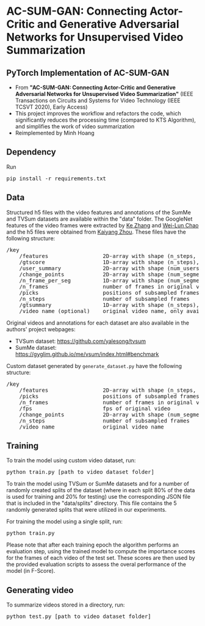 # AC-SUM-GAN: Connecting Actor-Critic and Generative Adversarial Networks for Unsupervised Video Summarization

## PyTorch Implementation of AC-SUM-GAN
- From **"AC-SUM-GAN: Connecting Actor-Critic and Generative Adversarial Networks for Unsupervised Video Summarization"** (IEEE Transactions on Circuits and Systems for Video Technology (IEEE TCSVT 2020), Early Access)
- This project improves the workflow and refactors the code, which significantly reduces the processing time (compared to KTS Algorithm), and simplifies the work of video summarization
- Reimplemented by Minh Hoang

## Dependency
Run
<pre>
pip install -r requirements.txt
</pre>

## Data
Structured h5 files with the video features and annotations of the SumMe and TVSum datasets are available within the "data" folder. The GoogleNet features of the video frames were extracted by [Ke Zhang](https://github.com/kezhang-cs) and [Wei-Lun Chao](https://github.com/pujols) and the h5 files were obtained from [Kaiyang Zhou](https://github.com/KaiyangZhou/pytorch-vsumm-reinforce). These files have the following structure:
<pre>
/key
    /features                 2D-array with shape (n_steps, feature-dimension)
    /gtscore                  1D-array with shape (n_steps), stores ground truth improtance score (used for training, e.g. regression loss)
    /user_summary             2D-array with shape (num_users, n_frames), each row is a binary vector (used for test)
    /change_points            2D-array with shape (num_segments, 2), each row stores indices of a segment
    /n_frame_per_seg          1D-array with shape (num_segments), indicates number of frames in each segment
    /n_frames                 number of frames in original video
    /picks                    positions of subsampled frames in original video
    /n_steps                  number of subsampled frames
    /gtsummary                1D-array with shape (n_steps), ground truth summary provided by user (used for training, e.g. maximum likelihood)
    /video_name (optional)    original video name, only available for SumMe dataset
</pre>
Original videos and annotations for each dataset are also available in the authors' project webpages:
- TVSum dataset: https://github.com/yalesong/tvsum
- SumMe dataset: https://gyglim.github.io/me/vsum/index.html#benchmark

Custom dataset generated by ```generate_dataset.py``` have the following structure:
<pre>
/key
    /features                 2D-array with shape (n_steps, feature-dimension)
    /picks                    positions of subsampled frames in original video
    /n_frames                 number of frames in original video
    /fps                      fps of original video
    /change_points            2D-array with shape (num_segments, 2), each row stores indices of a segment
    /n_steps                  number of subsampled frames
    /video_name               original video name
</pre>

## Training
To train the model using custom video dataset, run:
<pre>
python train.py [path_to_video_dataset_folder]
</pre>

To train the model using TVSum or SumMe datasets and for a number of randomly created splits of the dataset (where in each split 80% of the data is used for training and 20% for testing) use the corresponding JSON file that is included in the "data/splits" directory. This file contains the 5 randomly generated splits that were utilized in our experiments.

For training the model using a single split, run:
<pre>
python train.py
</pre>
Please note that after each training epoch the algorithm performs an evaluation step, using the trained model to compute the importance scores for the frames of each video of the test set. These scores are then used by the provided evaluation scripts to assess the overal performance of the model (in F-Score).

## Generating video
To summarize videos stored in a directory, run:
<pre>
python test.py [path_to_video_dataset_folder]
</pre>